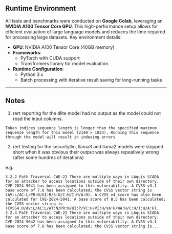 ## **Runtime Environment**

All tests and benchmarks were conducted on **Google Colab**, leveraging an **NVIDIA A100 Tensor Core GPU**. This high-performance setup allows for efficient evaluation of large language models and reduces the time required for processing large datasets. Key environment details:

- **GPU**: NVIDIA A100 Tensor Core (40GB memory)
- **Frameworks**: 
  - PyTorch with CUDA support
  - Transformers library for model evaluation
- **Runtime Configuration**:
  - Python 3.x
  - Batch processing with iterative result saving for long-running tasks

---


## Notes

1) rert reporting for the dlite model had no output as the model could not read the input columns.
```
Token indices sequence length is longer than the specified maximum sequence length for this model (2140 > 1024). Running this sequence through the model will result in indexing errors
```

2) rert testing for the securityllm, llama3 and llama2 models were stopped short when it was obvious their output was always repeatively wrong (after some hundres of iterations)

e.g.
```
3.2.2 Path Traversal CWE-22 There are multiple ways in LAquis SCADA for an attacker to access locations outside of their own directory. CVE-2024-5041 has been assigned to this vulnerability. A CVSS v3.1 base score of 7.8 has been calculated; the CVSS vector string is (AV:L/AC:L/PR:N/UI:R/S:U/C:H/I:H/A:H). A CVSS v4 score has also been calculated for CVE-2024-5041. A base score of 8.5 has been calculated; the CVSS vector string is (CVSS4.0/AV:L/AC:L/AT:N/PR:N/UI:P/VC:H/VI:H/VA:H/WA:H/C:H/I:H/A:H). 3.2.3 Path Traversal CWE-22 There are multiple ways in LAquis SCADA for an attacker to access locations outside of their own directory. CVE-2024-5042 has been assigned to this vulnerability. A CVSS v3.1 base score of 7.8 has been calculated; the CVSS vector string is...
```
